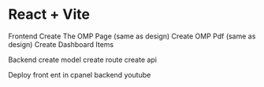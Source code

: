 # React + Vite

Frontend
Create The OMP Page (same as design)
Create OMP Pdf (same as design)
Create Dashboard Items

Backend
create model
create route
create api

Deploy
front ent in cpanel
backend youtube
